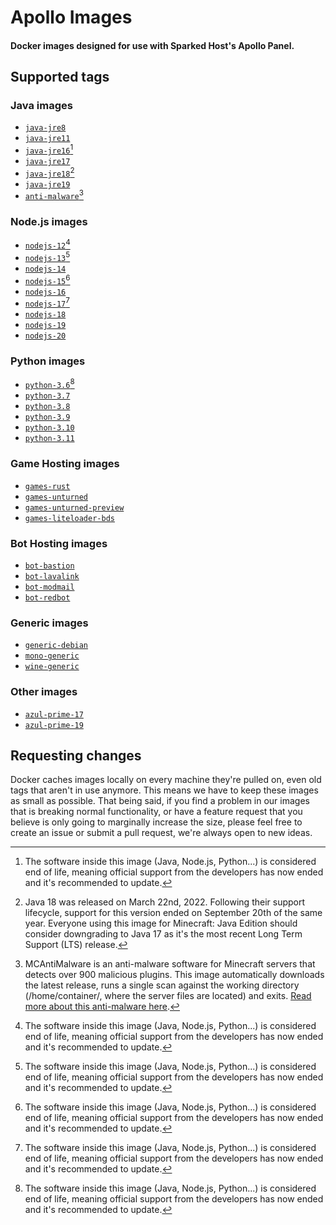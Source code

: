 # Apollo Images

#### Docker images designed for use with Sparked Host's Apollo Panel.

## Supported tags

### Java images

- [`java-jre8`](https://github.com/sparkedhost/images/blob/main/java/java-jre8/Dockerfile)
- [`java-jre11`](https://github.com/sparkedhost/images/blob/main/java/java-jre11/Dockerfile)
- [`java-jre16`](https://github.com/sparkedhost/images/blob/main/java/java-jre16/Dockerfile)[^eol]
- [`java-jre17`](https://github.com/sparkedhost/images/blob/main/java/java-jre17/Dockerfile)
- [`java-jre18`](https://github.com/sparkedhost/images/blob/main/java/java-jre18/Dockerfile)[^java18]
- [`java-jre19`](https://github.com/sparkedhost/images/blob/main/java/java-jre19/Dockerfile)
- [`anti-malware`](https://github.com/sparkedhost/images/blob/main/java/anti-malware/Dockerfile)[^antimalware]

### Node.js images

- [`nodejs-12`](https://github.com/sparkedhost/images/blob/main/nodejs/nodejs-12/Dockerfile)[^eol]
- [`nodejs-13`](https://github.com/sparkedhost/images/blob/main/nodejs/nodejs-13/Dockerfile)[^eol]
- [`nodejs-14`](https://github.com/sparkedhost/images/blob/main/nodejs/nodejs-14/Dockerfile)
- [`nodejs-15`](https://github.com/sparkedhost/images/blob/main/nodejs/nodejs-15/Dockerfile)[^eol]
- [`nodejs-16`](https://github.com/sparkedhost/images/blob/main/nodejs/nodejs-16/Dockerfile)
- [`nodejs-17`](https://github.com/sparkedhost/images/blob/main/nodejs/nodejs-17/Dockerfile)[^eol]
- [`nodejs-18`](https://github.com/sparkedhost/images/blob/main/nodejs/nodejs-18/Dockerfile)
- [`nodejs-19`](https://github.com/sparkedhost/images/blob/main/nodejs/nodejs-19/Dockerfile)
- [`nodejs-20`](https://github.com/sparkedhost/images/blob/main/nodejs/nodejs-20/Dockerfile)

### Python images

- [`python-3.6`](https://github.com/sparkedhost/images/blob/main/python/python-3.6/Dockerfile)[^eol]
- [`python-3.7`](https://github.com/sparkedhost/images/blob/main/python/python-3.7/Dockerfile)
- [`python-3.8`](https://github.com/sparkedhost/images/blob/main/python/python-3.8/Dockerfile)
- [`python-3.9`](https://github.com/sparkedhost/images/blob/main/python/python-3.9/Dockerfile)
- [`python-3.10`](https://github.com/sparkedhost/images/blob/main/python/python-3.10/Dockerfile)
- [`python-3.11`](https://github.com/sparkedhost/images/blob/main/python/python-3.11/Dockerfile)

### Game Hosting images

- [`games-rust`](https://github.com/sparkedhost/images/blob/main/games/rust/Dockerfile)
- [`games-unturned`](https://github.com/sparkedhost/images/blob/main/games/unturned/Dockerfile)
- [`games-unturned-preview`](https://github.com/sparkedhost/images/blob/main/games/unturned-preview/Dockerfile)
- [`games-liteloader-bds`](https://github.com/sparkedhost/images/blob/main/games/liteloader-bds/Dockerfile)

### Bot Hosting images

- [`bot-bastion`](https://github.com/sparkedhost/images/blob/main/bot/bastion/Dockerfile)
- [`bot-lavalink`](https://github.com/sparkedhost/images/blob/main/bot/lavalink/Dockerfile)
- [`bot-modmail`](https://github.com/sparkedhost/images/blob/main/bot/modmail/Dockerfile)
- [`bot-redbot`](https://github.com/sparkedhost/images/blob/main/bot/redbot/Dockerfile)

### Generic images

- [`generic-debian`](https://github.com/sparkedhost/images/blob/main/generic/debian/Dockerfile)
- [`mono-generic`](https://github.com/sparkedhost/images/blob/main/mono/mono-generic/Dockerfile)
- [`wine-generic`](https://github.com/sparkedhost/images/blob/main/wine/wine-generic/Dockerfile)

### Other images

- [`azul-prime-17`](https://github.com/sparkedhost/images/blob/main/other/azul-prime-17/Dockerfile)
- [`azul-prime-19`](https://github.com/sparkedhost/images/blob/main/other/azul-prime-19/Dockerfile)

## Requesting changes

Docker caches images locally on every machine they're pulled on, even old tags that aren't in use anymore.
This means we have to keep these images as small as possible. That being said, if you find a problem in our
images that is breaking normal functionality, or have a feature request that you believe is only going to
marginally increase the size, please feel free to create an issue or submit a pull request, we're always
open to new ideas.

[^eol]:
    The software inside this image (Java, Node.js, Python...) is considered end of life, meaning official
    support from the developers has now ended and it's recommended to update.

[^java18]:
    Java 18 was released on March 22nd, 2022. Following their support lifecycle, support for this version
    ended on September 20th of the same year. Everyone using this image for Minecraft: Java Edition should
    consider downgrading to Java 17 as it's the most recent Long Term Support (LTS) release.

[^antimalware]:
    MCAntiMalware is an anti-malware software for Minecraft servers that detects over 900 malicious plugins.
    This image automatically downloads the latest release, runs a single scan against the working directory
    (/home/container/, where the server files are located) and exits.
    [Read more about this anti-malware here](https://github.com/OpticFusion1/MCAntiMalware).
